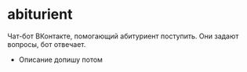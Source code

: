 # abiturient
Чат-бот ВКонтакте, помогающий абитуриент поступить. Они задают вопросы, бот отвечает.

* Описание допишу потом
